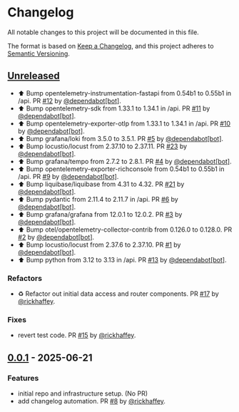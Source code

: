 # Changelog

All notable changes to this project will be documented in this file.

The format is based on [Keep a Changelog](https://keepachangelog.com/en/1.1.0/),
and this project adheres to [Semantic Versioning](https://semver.org/spec/v2.0.0.html).

## [Unreleased]

* ⬆ Bump opentelemetry-instrumentation-fastapi from 0.54b1 to 0.55b1 in /api. PR [#12](https://github.com/rickhaffey/lloyd/pull/12) by [@dependabot[bot]](https://github.com/apps/dependabot).
* ⬆ Bump opentelemetry-sdk from 1.33.1 to 1.34.1 in /api. PR [#11](https://github.com/rickhaffey/lloyd/pull/11) by [@dependabot[bot]](https://github.com/apps/dependabot).
* ⬆ Bump opentelemetry-exporter-otlp from 1.33.1 to 1.34.1 in /api. PR [#10](https://github.com/rickhaffey/lloyd/pull/10) by [@dependabot[bot]](https://github.com/apps/dependabot).
* ⬆ Bump grafana/loki from 3.5.0 to 3.5.1. PR [#5](https://github.com/rickhaffey/lloyd/pull/5) by [@dependabot[bot]](https://github.com/apps/dependabot).
* ⬆ Bump locustio/locust from 2.37.10 to 2.37.11. PR [#23](https://github.com/rickhaffey/lloyd/pull/23) by [@dependabot[bot]](https://github.com/apps/dependabot).
* ⬆ Bump grafana/tempo from 2.7.2 to 2.8.1. PR [#4](https://github.com/rickhaffey/lloyd/pull/4) by [@dependabot[bot]](https://github.com/apps/dependabot).
* ⬆ Bump opentelemetry-exporter-richconsole from 0.54b1 to 0.55b1 in /api. PR [#9](https://github.com/rickhaffey/lloyd/pull/9) by [@dependabot[bot]](https://github.com/apps/dependabot).
* ⬆ Bump liquibase/liquibase from 4.31 to 4.32. PR [#21](https://github.com/rickhaffey/lloyd/pull/21) by [@dependabot[bot]](https://github.com/apps/dependabot).
* ⬆ Bump pydantic from 2.11.4 to 2.11.7 in /api. PR [#6](https://github.com/rickhaffey/lloyd/pull/6) by [@dependabot[bot]](https://github.com/apps/dependabot).
* ⬆ Bump grafana/grafana from 12.0.1 to 12.0.2. PR [#3](https://github.com/rickhaffey/lloyd/pull/3) by [@dependabot[bot]](https://github.com/apps/dependabot).
* ⬆ Bump otel/opentelemetry-collector-contrib from 0.126.0 to 0.128.0. PR [#2](https://github.com/rickhaffey/lloyd/pull/2) by [@dependabot[bot]](https://github.com/apps/dependabot).
* ⬆ Bump locustio/locust from 2.37.6 to 2.37.10. PR [#1](https://github.com/rickhaffey/lloyd/pull/1) by [@dependabot[bot]](https://github.com/apps/dependabot).
* ⬆ Bump python from 3.12 to 3.13 in /api. PR [#13](https://github.com/rickhaffey/lloyd/pull/13) by [@dependabot[bot]](https://github.com/apps/dependabot).

### Refactors

* ♻️ Refactor out initial data access and router components. PR [#17](https://github.com/rickhaffey/lloyd/pull/17) by [@rickhaffey](https://github.com/rickhaffey).

### Fixes

* revert test code. PR [#15](https://github.com/rickhaffey/lloyd/pull/15) by [@rickhaffey](https://github.com/rickhaffey).

## [0.0.1] - 2025-06-21

### Features

* initial repo and infrastructure setup. (No PR)
* add changelog automation. PR [#8](https://github.com/rickhaffey/lloyd/pull/8) by [@rickhaffey](https://github.com/rickhaffey).

[unreleased]: https://github.com/rickhaffey/lloyd/compare/v0.0.1...HEAD
[0.0.1]: https://github.com/rickhaffey/lloyd/compare/v.0.0.0...v0.0.1
